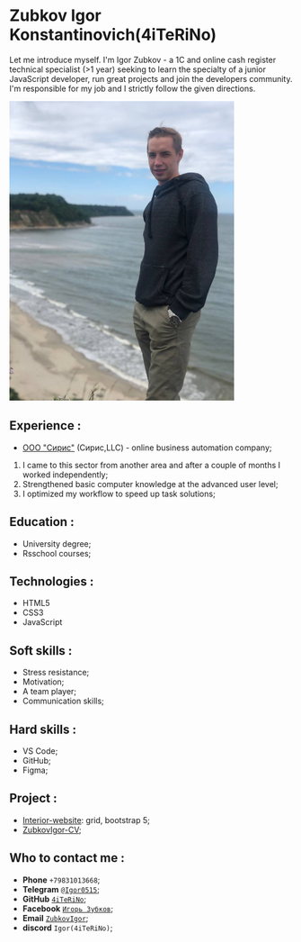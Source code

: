 
# Zubkov Igor Konstantinovich(4iTeRiNo)
Let me introduce myself. I'm Igor Zubkov - a 1C and online cash register technical specialist (>1 year) seeking to learn the specialty of a junior JavaScript developer, run great projects and join the developers community. I'm responsible for my job and I strictly follow the given directions.

![resume.png](images/image.png) 

## Experience :
- [ООО "Сирис"](https://mysiris.ru/) (Сирис,LLC) - online business automation company; 
1.	I came to this sector from another area and after a couple of months I worked independently;
2.	Strengthened basic computer knowledge at the advanced user level;
3.	I optimized my workflow to speed up task solutions;

## Education :
-	University degree;
- Rsschool courses;

## Technologies :
- HTML5
- CSS3
- JavaScript

## Soft skills :
- Stress resistance;
- Motivation;
- A team player;
- Communication skills;

## Hard skills : 
- VS Code;
- GitHub;
- Figma;

## Project :
- [Interior-website](https://4iterino.github.io/Interior-sait/): grid, bootstrap 5;
- [ZubkovIgor-CV]();
## Who to contact me :
- **Phone** `+79831013668`;
- **Telegram** [`@Igor0515`](https//t.me/Igor0515);
- **GitHub** [`4iTeRiNo`](https://github.com/4iTeRiNo);
- **Facebook** [`Игорь Зубков`](https://www.facebook.com/profile.php?id=100010166471923);
- **Email** [`ZubkovIgor`](https://e.mail.ru/compose/);
- **discord** `Igor(4iTeRiNo)`;

